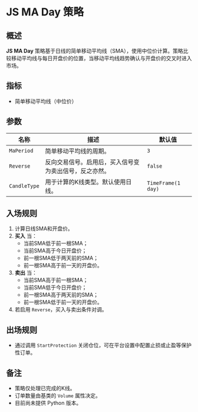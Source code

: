 # JS MA Day 策略

## 概述

**JS MA Day** 策略基于日线的简单移动平均线（SMA），使用中位价计算。策略比较移动平均线与每日开盘价的位置，当移动平均线趋势确认与开盘价的交叉时进入市场。

## 指标

- 简单移动平均线（中位价）

## 参数

| 名称 | 描述 | 默认值 |
|------|------|--------|
| `MaPeriod` | 简单移动平均线的周期。 | `3` |
| `Reverse` | 反向交易信号。启用后，买入信号变为卖出信号，反之亦然。 | `false` |
| `CandleType` | 用于计算的K线类型。默认使用日线。 | `TimeFrame(1 day)` |

## 入场规则

1. 计算日线SMA和开盘价。
2. **买入** 当：
   - 当前SMA低于前一根SMA；
   - 当前SMA高于今日开盘价；
   - 前一根SMA低于两天前的SMA；
   - 前一根SMA高于前一天的开盘价。
3. **卖出** 当：
   - 当前SMA高于前一根SMA；
   - 当前SMA低于今日开盘价；
   - 前一根SMA高于两天前的SMA；
   - 前一根SMA低于前一天的开盘价。
4. 若启用 `Reverse`，买入与卖出条件对调。

## 出场规则

- 通过调用 `StartProtection` 关闭仓位，可在平台设置中配置止损或止盈等保护性订单。

## 备注

- 策略仅处理已完成的K线。
- 订单数量由基类的 `Volume` 属性决定。
- 目前尚未提供 Python 版本。

